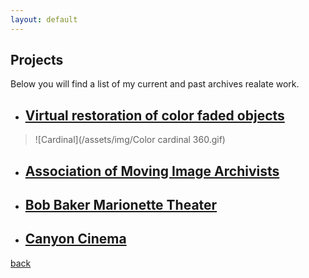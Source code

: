 ```yaml
---
layout: default
---
```


## Projects

Below you will find a list of my current and past archives realate work.

*  ## [Virtual restoration of color faded objects](./virtual-restoration-of-color-faded-objects.html)

> ![Cardinal](/assets/img/Color cardinal 360.gif)

*  ## [Association of Moving Image Archivists](./amia.html)



*  ## [Bob Baker Marionette Theater](./bob-baker-marionette-theater.html)



*  ## [Canyon Cinema](./canyon-cinema.html)



[back](./)

